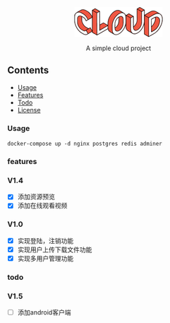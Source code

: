<div align="center">
    <img src=".\android\app\src\main\res\drawable\logo_200dp.png">
    <p align="center">
        <p>A simple cloud project</p>
        <!-- <a href="#"> -->
            <!-- <b>Explore Demos »</b> -->
        <!-- </a> -->
    </p>
</div>

## Contents
<!-- * [Installation](#installation) -->
* [Usage](#usage)
* [Features](#features)
* [Todo](#todo)
* [License](./LICENSE)

### Usage
    docker-compose up -d nginx postgres redis adminer

### features

### V1.4
- [x] 添加资源预览
- [x] 添加在线观看视频

### V1.0
- [x] 实现登陆，注销功能
- [x] 实现用户上传下载文件功能
- [x] 实现多用户管理功能

### todo
### V1.5
- [ ] 添加android客户端